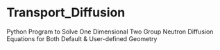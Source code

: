 # Transport_Diffusion
Python Program to Solve One Dimensional Two Group Neutron Diffusion Equations for Both Default &amp; User-defined Geometry
